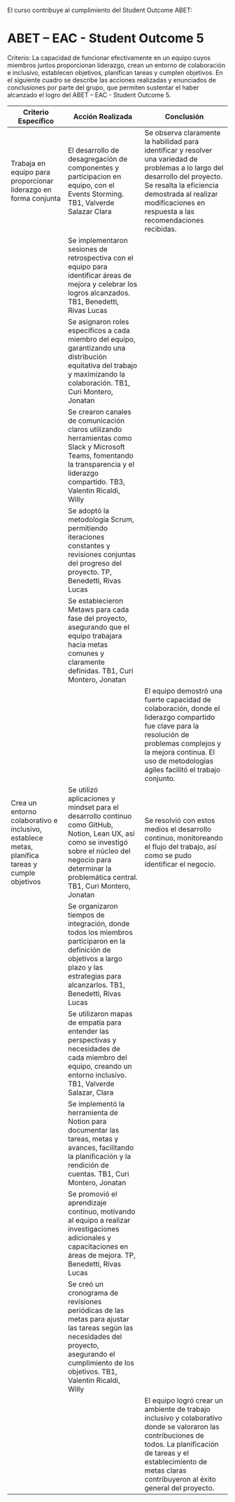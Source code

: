 
El curso contribuye al cumplimiento del Student Outcome ABET:
# ABET – EAC - Student Outcome 5
Criterio: La capacidad de funcionar efectivamente en un equipo cuyos miembros
juntos proporcionan liderazgo, crean un entorno de colaboración e inclusivo,
establecen objetivos, planifican tareas y cumplen objetivos.
En el siguiente cuadro se describe las acciones realizadas y enunciados de
conclusiones por parte del grupo, que permiten sustentar el haber alcanzado el logro
del ABET – EAC - Student Outcome 5.


| Criterio Específico                                                         | Acción Realizada                                                                                                                                                       | Conclusión                                                                                                               |
|------------------------------------------------------------------------------|--------------------------------------------------------------------------------------------------------------------------------------------------------------------------|--------------------------------------------------------------------------------------------------------------------------|
| Trabaja en equipo para proporcionar liderazgo en forma conjunta              | El desarrollo de desagregación de componentes y participacion en equipo, con el Events Storming. TB1, Valverde Salazar Clara                           | Se observa claramente la habilidad para identificar y resolver una variedad de problemas a lo largo del desarrollo del proyecto. Se resalta la eficiencia demostrada al realizar modificaciones en respuesta a las recomendaciones recibidas. |
|                                                                              | Se implementaron sesiones de retrospectiva con el equipo para identificar áreas de mejora y celebrar los logros alcanzados. TB1, Benedetti, Rivas Lucas                      |                                                                                                                          |
|                                                                              | Se asignaron roles específicos a cada miembro del equipo, garantizando una distribución equitativa del trabajo y maximizando la colaboración. TB1, Curi Montero, Jonatan       |                                                                                                                          |
|                                                                              | Se crearon canales de comunicación claros utilizando herramientas como Slack y Microsoft Teams, fomentando la transparencia y el liderazgo compartido. TB3, Valentin Ricaldi, Willy|                                                                                                                          |
|                                                                              | Se adoptó la metodología Scrum, permitiendo iteraciones constantes y revisiones conjuntas del progreso del proyecto. TP, Benedetti, Rivas Lucas                                   |                                                                                                                          |
|                                                                              | Se establecieron Metaws para cada fase del proyecto, asegurando que el equipo trabajara hacia metas comunes y claramente definidas. TB1, Curi Montero, Jonatan                        |                                                                                                                          |
|                                                                              |                                                                                                                  | El equipo demostró una fuerte capacidad de colaboración, donde el liderazgo compartido fue clave para la resolución de problemas complejos y la mejora continua. El uso de metodologías ágiles facilitó el trabajo conjunto. |
| Crea un entorno colaborativo e inclusivo, establece metas, planifica tareas y cumple objetivos | Se utilizó aplicaciones y mindset para el desarrollo continuo como GitHub, Notion, Lean UX, así como se investigó sobre el núcleo del negocio para determinar la problemática central. TB1, Curi Montero, Jonatan | Se resolvió con estos medios el desarrollo continuo, monitoreando el flujo del trabajo, así como se pudo identificar el negocio. |
|                                                                              | Se organizaron tiempos de integración, donde todos los miembros participaron en la definición de objetivos a largo plazo y las estrategias para alcanzarlos. TB1, Benedetti, Rivas Lucas   |                                                                                                                          |
|                                                                              | Se utilizaron mapas de empatía para entender las perspectivas y necesidades de cada miembro del equipo, creando un entorno inclusivo. TB1, Valverde Salazar, Clara                 |                                                                                                                          |
|                                                                              | Se implementó la herramienta de Notion para documentar las tareas, metas y avances, facilitando la planificación y la rendición de cuentas. TB1, Curi Montero, Jonatan            |                                                                                                                          |
|                                                                              | Se promovió el aprendizaje continuo, motivando al equipo a realizar investigaciones adicionales y capacitaciones en áreas de mejora. TP, Benedetti, Rivas Lucas                 |                                                                                                                          |
|                                                                              | Se creó un cronograma de revisiones periódicas de las metas para ajustar las tareas según las necesidades del proyecto, asegurando el cumplimiento de los objetivos. TB1, Valentin Ricaldi, Willy |                                                                                                                          |
|                                                                              |                                                                                                                  | El equipo logró crear un ambiente de trabajo inclusivo y colaborativo donde se valoraron las contribuciones de todos. La planificación de tareas y el establecimiento de metas claras contribuyeron al éxito general del proyecto. |
